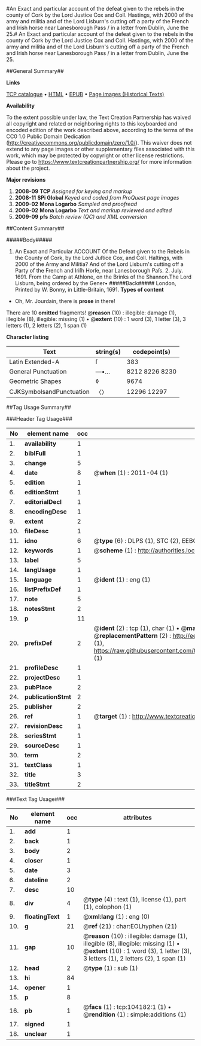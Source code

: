 #An Exact and particular account of the defeat given to the rebels in the county of Cork by the Lord Justice Cox and Coll. Hastings, with 2000 of the army and militia and of the Lord Lisburn's cutting off a party of the French and Irish horse near Lanesborough Pass / in a letter from Dublin, June the 25.#
An Exact and particular account of the defeat given to the rebels in the county of Cork by the Lord Justice Cox and Coll. Hastings, with 2000 of the army and militia and of the Lord Lisburn's cutting off a party of the French and Irish horse near Lanesborough Pass / in a letter from Dublin, June the 25.

##General Summary##

**Links**

[TCP catalogue](http://www.ota.ox.ac.uk/tcp/)  • 
[HTML](http://tei.it.ox.ac.uk/tcp/Texts-HTML/free/A38/A38882.html)  • 
[EPUB](http://tei.it.ox.ac.uk/tcp/Texts-EPUB/free/A38/A38882.epub) • 
[Page images (Historical Texts)](https://historicaltexts.jisc.ac.uk/eebo-15618789e)

**Availability**

To the extent possible under law, the Text Creation Partnership has waived all copyright and related or neighboring rights to this keyboarded and encoded edition of the work described above, according to the terms of the CC0 1.0 Public Domain Dedication (http://creativecommons.org/publicdomain/zero/1.0/). This waiver does not extend to any page images or other supplementary files associated with this work, which may be protected by copyright or other license restrictions. Please go to https://www.textcreationpartnership.org/ for more information about the project.

**Major revisions**

1. __2008-09__ __TCP__ *Assigned for keying and markup*
1. __2008-11__ __SPi Global__ *Keyed and coded from ProQuest page images*
1. __2009-02__ __Mona Logarbo__ *Sampled and proofread*
1. __2009-02__ __Mona Logarbo__ *Text and markup reviewed and edited*
1. __2009-09__ __pfs__ *Batch review (QC) and XML conversion*

##Content Summary##

#####Body#####

1. An Exact and Particular ACCOUNT Of the Defeat given to the Rebels in the County of Cork, by the Lord Juſtice Cox, and Coll. Haſtings, with 2000 of the Army and Militia? And of the Lord Lisburn's cutting off a Party of the French and Iriſh Horſe, near Lanesborough Paſs. 2. July. 1691.
From the Camp at Athlone, on the Brinks of the Shannon.The Lord Lisburn, being ordered by the Gener•
#####Back#####
London, Printed by W. Bonny, in Little-Britain, 1691.
**Types of content**

  * Oh, Mr. Jourdain, there is **prose** in there!

There are 10 **omitted** fragments! 
 @__reason__ (10) : illegible: damage (1), illegible (8), illegible: missing (1)  •  @__extent__ (10) : 1 word (3), 1 letter (3), 3 letters (1), 2 letters (2), 1 span (1)

**Character listing**


|Text|string(s)|codepoint(s)|
|---|---|---|
|Latin Extended-A|ſ|383|
|General Punctuation|—•…|8212 8226 8230|
|Geometric Shapes|◊|9674|
|CJKSymbolsandPunctuation|〈〉|12296 12297|

##Tag Usage Summary##

###Header Tag Usage###

|No|element name|occ|attributes|
|---|---|---|---|
|1.|__availability__|1||
|2.|__biblFull__|1||
|3.|__change__|5||
|4.|__date__|8| @__when__ (1) : 2011-04 (1)|
|5.|__edition__|1||
|6.|__editionStmt__|1||
|7.|__editorialDecl__|1||
|8.|__encodingDesc__|1||
|9.|__extent__|2||
|10.|__fileDesc__|1||
|11.|__idno__|6| @__type__ (6) : DLPS (1), STC (2), EEBO-CITATION (1), OCLC (1), VID (1)|
|12.|__keywords__|1| @__scheme__ (1) : http://authorities.loc.gov/ (1)|
|13.|__label__|5||
|14.|__langUsage__|1||
|15.|__language__|1| @__ident__ (1) : eng (1)|
|16.|__listPrefixDef__|1||
|17.|__note__|5||
|18.|__notesStmt__|2||
|19.|__p__|11||
|20.|__prefixDef__|2| @__ident__ (2) : tcp (1), char (1)  •  @__matchPattern__ (2) : ([0-9\-]+):([0-9IVX]+) (1), (.+) (1)  •  @__replacementPattern__ (2) : http://eebo.chadwyck.com/downloadtiff?vid=$1&page=$2 (1), https://raw.githubusercontent.com/textcreationpartnership/Texts/master/tcpchars.xml#$1 (1)|
|21.|__profileDesc__|1||
|22.|__projectDesc__|1||
|23.|__pubPlace__|2||
|24.|__publicationStmt__|2||
|25.|__publisher__|2||
|26.|__ref__|1| @__target__ (1) : http://www.textcreationpartnership.org/docs/. (1)|
|27.|__revisionDesc__|1||
|28.|__seriesStmt__|1||
|29.|__sourceDesc__|1||
|30.|__term__|2||
|31.|__textClass__|1||
|32.|__title__|3||
|33.|__titleStmt__|2||


###Text Tag Usage###

|No|element name|occ|attributes|
|---|---|---|---|
|1.|__add__|1||
|2.|__back__|1||
|3.|__body__|2||
|4.|__closer__|1||
|5.|__date__|3||
|6.|__dateline__|2||
|7.|__desc__|10||
|8.|__div__|4| @__type__ (4) : text (1), license (1), part (1), colophon (1)|
|9.|__floatingText__|1| @__xml:lang__ (1) : eng (0)|
|10.|__g__|21| @__ref__ (21) : char:EOLhyphen (21)|
|11.|__gap__|10| @__reason__ (10) : illegible: damage (1), illegible (8), illegible: missing (1)  •  @__extent__ (10) : 1 word (3), 1 letter (3), 3 letters (1), 2 letters (2), 1 span (1)|
|12.|__head__|2| @__type__ (1) : sub (1)|
|13.|__hi__|84||
|14.|__opener__|1||
|15.|__p__|8||
|16.|__pb__|1| @__facs__ (1) : tcp:104182:1 (1)  •  @__rendition__ (1) : simple:additions (1)|
|17.|__signed__|1||
|18.|__unclear__|1||
